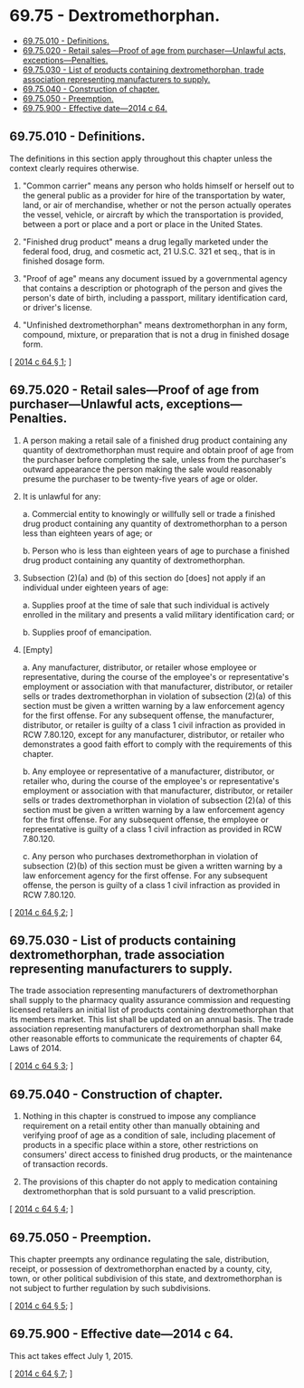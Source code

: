 # 69.75 - Dextromethorphan.
* [69.75.010 - Definitions.](#6975010---definitions)
* [69.75.020 - Retail sales—Proof of age from purchaser—Unlawful acts, exceptions—Penalties.](#6975020---retail-salesproof-of-age-from-purchaserunlawful-acts-exceptionspenalties)
* [69.75.030 - List of products containing dextromethorphan, trade association representing manufacturers to supply.](#6975030---list-of-products-containing-dextromethorphan-trade-association-representing-manufacturers-to-supply)
* [69.75.040 - Construction of chapter.](#6975040---construction-of-chapter)
* [69.75.050 - Preemption.](#6975050---preemption)
* [69.75.900 - Effective date—2014 c 64.](#6975900---effective-date2014-c-64)
## 69.75.010 - Definitions.
The definitions in this section apply throughout this chapter unless the context clearly requires otherwise.

1. "Common carrier" means any person who holds himself or herself out to the general public as a provider for hire of the transportation by water, land, or air of merchandise, whether or not the person actually operates the vessel, vehicle, or aircraft by which the transportation is provided, between a port or place and a port or place in the United States.

2. "Finished drug product" means a drug legally marketed under the federal food, drug, and cosmetic act, 21 U.S.C. 321 et seq., that is in finished dosage form.

3. "Proof of age" means any document issued by a governmental agency that contains a description or photograph of the person and gives the person's date of birth, including a passport, military identification card, or driver's license.

4. "Unfinished dextromethorphan" means dextromethorphan in any form, compound, mixture, or preparation that is not a drug in finished dosage form.

\[ [2014 c 64 § 1](http://lawfilesext.leg.wa.gov/biennium/2013-14/Pdf/Bills/Session%20Laws/House/2163-S2.SL.pdf?cite=2014%20c%2064%20§%201); \]

## 69.75.020 - Retail sales—Proof of age from purchaser—Unlawful acts, exceptions—Penalties.
1. A person making a retail sale of a finished drug product containing any quantity of dextromethorphan must require and obtain proof of age from the purchaser before completing the sale, unless from the purchaser's outward appearance the person making the sale would reasonably presume the purchaser to be twenty-five years of age or older.

2. It is unlawful for any:

   a. Commercial entity to knowingly or willfully sell or trade a finished drug product containing any quantity of dextromethorphan to a person less than eighteen years of age; or

   b. Person who is less than eighteen years of age to purchase a finished drug product containing any quantity of dextromethorphan.

3. Subsection (2)(a) and (b) of this section do [does] not apply if an individual under eighteen years of age:

   a. Supplies proof at the time of sale that such individual is actively enrolled in the military and presents a valid military identification card; or

   b. Supplies proof of emancipation.

4. [Empty]

   a. Any manufacturer, distributor, or retailer whose employee or representative, during the course of the employee's or representative's employment or association with that manufacturer, distributor, or retailer sells or trades dextromethorphan in violation of subsection (2)(a) of this section must be given a written warning by a law enforcement agency for the first offense. For any subsequent offense, the manufacturer, distributor, or retailer is guilty of a class 1 civil infraction as provided in RCW 7.80.120, except for any manufacturer, distributor, or retailer who demonstrates a good faith effort to comply with the requirements of this chapter.

   b. Any employee or representative of a manufacturer, distributor, or retailer who, during the course of the employee's or representative's employment or association with that manufacturer, distributor, or retailer sells or trades dextromethorphan in violation of subsection (2)(a) of this section must be given a written warning by a law enforcement agency for the first offense. For any subsequent offense, the employee or representative is guilty of a class 1 civil infraction as provided in RCW 7.80.120.

   c. Any person who purchases dextromethorphan in violation of subsection (2)(b) of this section must be given a written warning by a law enforcement agency for the first offense. For any subsequent offense, the person is guilty of a class 1 civil infraction as provided in RCW 7.80.120.

\[ [2014 c 64 § 2](http://lawfilesext.leg.wa.gov/biennium/2013-14/Pdf/Bills/Session%20Laws/House/2163-S2.SL.pdf?cite=2014%20c%2064%20§%202); \]

## 69.75.030 - List of products containing dextromethorphan, trade association representing manufacturers to supply.
The trade association representing manufacturers of dextromethorphan shall supply to the pharmacy quality assurance commission and requesting licensed retailers an initial list of products containing dextromethorphan that its members market. This list shall be updated on an annual basis. The trade association representing manufacturers of dextromethorphan shall make other reasonable efforts to communicate the requirements of chapter 64, Laws of 2014.

\[ [2014 c 64 § 3](http://lawfilesext.leg.wa.gov/biennium/2013-14/Pdf/Bills/Session%20Laws/House/2163-S2.SL.pdf?cite=2014%20c%2064%20§%203); \]

## 69.75.040 - Construction of chapter.
1. Nothing in this chapter is construed to impose any compliance requirement on a retail entity other than manually obtaining and verifying proof of age as a condition of sale, including placement of products in a specific place within a store, other restrictions on consumers' direct access to finished drug products, or the maintenance of transaction records.

2. The provisions of this chapter do not apply to medication containing dextromethorphan that is sold pursuant to a valid prescription.

\[ [2014 c 64 § 4](http://lawfilesext.leg.wa.gov/biennium/2013-14/Pdf/Bills/Session%20Laws/House/2163-S2.SL.pdf?cite=2014%20c%2064%20§%204); \]

## 69.75.050 - Preemption.
This chapter preempts any ordinance regulating the sale, distribution, receipt, or possession of dextromethorphan enacted by a county, city, town, or other political subdivision of this state, and dextromethorphan is not subject to further regulation by such subdivisions.

\[ [2014 c 64 § 5](http://lawfilesext.leg.wa.gov/biennium/2013-14/Pdf/Bills/Session%20Laws/House/2163-S2.SL.pdf?cite=2014%20c%2064%20§%205); \]

## 69.75.900 - Effective date—2014 c 64.
This act takes effect July 1, 2015.

\[ [2014 c 64 § 7](http://lawfilesext.leg.wa.gov/biennium/2013-14/Pdf/Bills/Session%20Laws/House/2163-S2.SL.pdf?cite=2014%20c%2064%20§%207); \]

